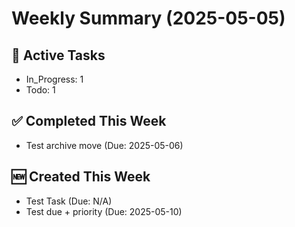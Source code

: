 # Weekly Summary (2025-05-05)

## 📌 Active Tasks
- In_Progress: 1
- Todo: 1

## ✅ Completed This Week
- Test archive move (Due: 2025-05-06)

## 🆕 Created This Week
- Test Task (Due: N/A)
- Test due + priority (Due: 2025-05-10)